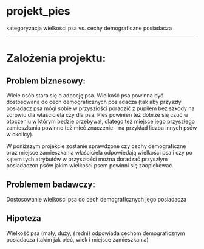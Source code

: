 # projekt_pies
kategoryzacja wielkości psa vs. cechy demograficzne posiadacza
***
# Zalożenia projektu:
## Problem biznesowy:
Wiele osób stara się o adpocję psa. Wielkość psa powinna być dostosowana do cech demograficznych posiadacza (tak aby przyszły posiadacz psa mógł sobie w przyszłości poradzić z pupilem bez szkody na zdrowiu dla właściciela czy dla psa. Pies powinien też dobrze się czuć w otoczeniu w którym bedzie przebywał, dlatego też miejsce jego przyszłego zamieszkania powinno też mieć znaczenie - na przykład liczba innych psów  w okolicy).

W poniższym projekcie zostanie sprawdzone czy cechy demograficzne oraz miejsce zamieszkania właściciela odpowiedają wielkości psa i czy po kątem tych atrybutów w przyszłości można doradzać przyszłym posiadaczon psów jakim wielkości psem powinni się zaopiekować.


## Problemem badawczy:
Dostosowanie wielkości psa do cech demograficznych jego posiadacza

## Hipoteza
Wielkość psa (mały, duży, średni) odpowiada cechom demograficznym posiadacza (takim jak płeć, wiek i miejsce zamieszkania)
